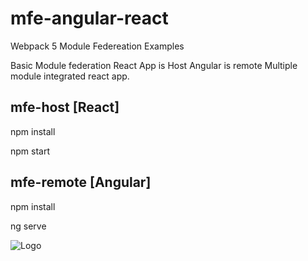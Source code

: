 # mfe-angular-react

Webpack 5 Module Federeation Examples

Basic Module federation React App is Host Angular is remote 
Multiple module integrated react app.


mfe-host [React]
---------------------
npm install

npm start


mfe-remote [Angular]
---------------------
npm install

ng serve

![Logo](https://raw.githubusercontent.com/id1945/microfrontend-webpack-angular-with-react-host/master/mfe.png)
